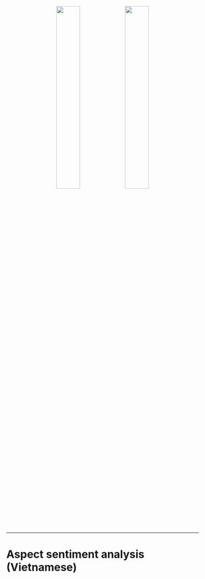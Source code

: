 <p align="middle">
  <img src="https://user-images.githubusercontent.com/105123355/231031789-23a96651-43d2-43d5-9482-1820efb444e0.svg" margin="5%" width="35%" />
  
  <img src="https://user-images.githubusercontent.com/105123355/231031527-71e33556-460b-4235-9077-e2f2cea803f6.png" margin="5%" width="35%" />
</p>

---

# Aspect sentiment analysis (Vietnamese)
